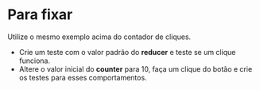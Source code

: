 # Para fixar

Utilize o mesmo exemplo acima do contador de cliques.
* Crie um teste com o valor padrão do **reducer** e teste se um clique funciona.
* Altere o valor inicial do **counter** para 10, faça um clique do botão e crie os testes para esses comportamentos.